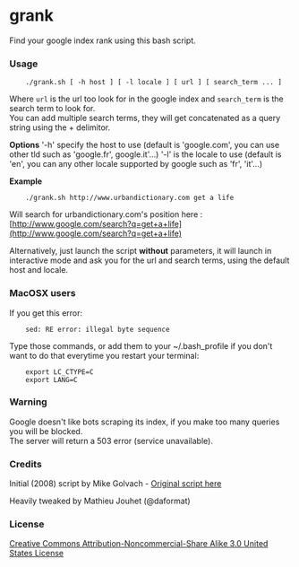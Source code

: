 grank
=====

Find your google index rank using this bash script.

### Usage

```shell
	./grank.sh [ -h host ] [ -l locale ] [ url ] [ search_term ... ]
```

Where `url` is the url too look for in the google index and `search_term` is the search term to look for.  
You can add multiple search terms, they will get concatenated as a query string using the + delimitor.

**Options**
'-h' specify the host to use (default is 'google.com', you can use other tld such as 'google.fr', google.it'...)
'-l' is the locale to use (default is 'en', you can any other locale supported by google such as 'fr', 'it'...)

**Example**
```shell
	./grank.sh http://www.urbandictionary.com get a life
```

Will search for urbandictionary.com's position here :  
[http://www.google.com/search?q=get+a+life](http://www.google.com/search?q=get+a+life)

Alternatively, just launch the script **without** parameters, it will launch in interactive mode and ask you for the url and search terms, using the default host and locale.


### MacOSX users
If you get this error:
```
	sed: RE error: illegal byte sequence
```

Type those commands, or add them to your ~/.bash_profile if you don't want to do that everytime you restart your terminal:
```shell
	export LC_CTYPE=C
	export LANG=C
```


### Warning

Google doesn't like bots scraping its index, if you make too many queries you will be blocked.  
The server will return a 503 error (service unavailable).


### Credits 

Initial (2008) script by Mike Golvach - [Original script here](http://linuxshellaccount.blogspot.fr/2008/08/finding-your-google-index-rank-with.html) 

Heavily tweaked by Mathieu Jouhet (@daformat)


### License

[Creative Commons Attribution-Noncommercial-Share Alike 3.0 United States License](http://creativecommons.org/licenses/by-nc-sa/3.0/us/)